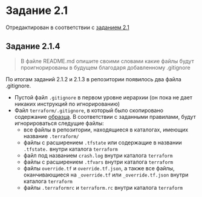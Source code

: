 # Задание 2.1

Отредактирован в соответствии с [заданием 2.1](https://github.com/netology-code/sysadm-homeworks/tree/devsys10/02-git-01-vcs)

## Задание 2.1.4
> В файле README.md опишите своими словами какие файлы будут проигнорированы в будущем благодаря добавленному .gitignore

По итогам заданий 2.1.2 и 2.1.3 в репозитории появилось два файла .gitignore.
* Пустой файл `.gitignore` в первом уровне иерархии (он пока не дает никаких инструкций по игнорированию)
* Файл `terraform/.gitignore`, в который было скопировано содержание 
[образца](https://github.com/github/gitignore/blob/master/Terraform.gitignore). В соответствии с 
заданными правилами, будут игнорироваться следущие файлы:
  * все файлы в репозитории, находящиеся в каталогах, имеющих название `.terraform/`
  * файлы с расширением `.tfstate` или содержащие в названии `.tfstate.` внутри каталога `terraform`
  * файл под названием `crash.log` внутри каталога `terraform`
  * файлы с расширением `.tfvars` внутри каталога `terraform`
  * файлы `override.tf` и `override.tf.json`, а также все файлы, оканчивающиеся 
  на `_override.tf` или `_override.tf.json` внутри каталога `terraform`
  * файлы `.terraformrc` и `terraform.rc` внутри каталога `terraform`